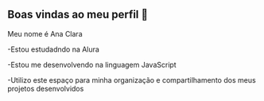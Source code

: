 ## Boas vindas ao meu perfil 👋

Meu nome é Ana Clara

-Estou estudadndo na Alura

-Estou me desenvolvendo na linguagem JavaScript

-Utilizo este espaço para minha organização e compartilhamento dos meus projetos desenvolvidos
